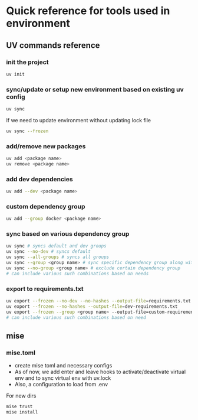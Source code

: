 # Quick reference for tools used in environment
## UV commands reference

### init the project
```bash
uv init
```
### sync/update or setup new environment based on existing uv config
```bash
uv sync
```
If we need to update environment without updating lock file
```bash
uv sync --frozen
```

### add/remove new packages
```bash
uv add <package name>
uv remove <package name>
```

### add dev dependencies
```bash
uv add --dev <package name>
```

### custom dependency group
```bash
uv add --group docker <package name>
```

### sync based on various dependency group
```bash
uv sync # syncs default and dev groups
uv sync --no-dev # syncs default
uv sync --all-groups # syncs all groups
uv sync --group <group name> # sync specific dependency group along with default
uv sync --no-group <group name> # exclude certain dependency group
# can include various such combinations based on needs
```

### export to requirements.txt
```bash
uv export --frozen --no-dev --no-hashes --output-file=requirements.txt
uv export --frozen --no-hashes --output-file=dev-requirements.txt
uv export --frozen --group <group name> --output-file=custom-requirements.txt
# can include various such combinations based on need
```

## mise

### mise.toml
- create mise toml and necessary configs
- As of now, we add enter and leave hooks to activate/deactivate virtual env and to sync virtual env with uv.lock
- Also, a configuration to load from .env

For new dirs
```bash
mise trust
mise install
```
